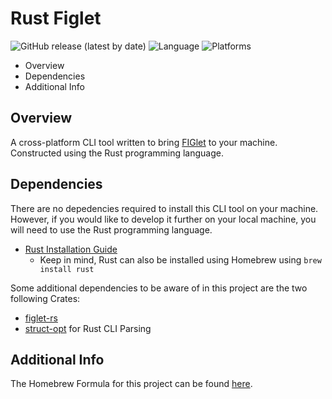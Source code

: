 # Rust Figlet

![GitHub release (latest by date)](https://img.shields.io/github/v/release/shruthikmusukula/rust_figlet)
![Language](https://img.shields.io/badge/language-rust-orange)
![Platforms](https://img.shields.io/badge/platforms-Windows%2C%20macOS%20and%20Linux-blue)

* Overview
* Dependencies
* Additional Info

## Overview 
A cross-platform CLI tool written to bring [FIGlet](http://www.figlet.org) to your machine. Constructed using the Rust programming language.

## Dependencies
There are no depedencies required to install this CLI tool on your machine. However, if you would like to develop it further on your local machine, you will need
to use the Rust programming language.
- [Rust Installation Guide](https://www.rust-lang.org/tools/install)
  - Keep in mind, Rust can also be installed using Homebrew using ```brew install rust```
 
Some additional dependencies to be aware of in this project are the two following Crates:
- [figlet-rs](https://crates.io/crates/figlet-rs)
- [struct-opt](https://docs.rs/structopt/0.3.21/structopt/) for Rust CLI Parsing
  
## Additional Info
The Homebrew Formula for this project can be found [here](https://github.com/shruthikmusukula/homebrew-rust-figlet).
